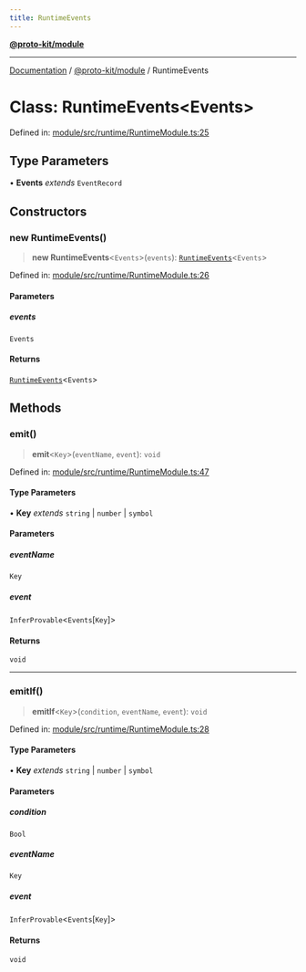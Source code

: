 ```yaml
---
title: RuntimeEvents
---
```


[**@proto-kit/module**](../README.md)

***

[Documentation](../../../README.md) / [@proto-kit/module](../README.md) / RuntimeEvents

# Class: RuntimeEvents\<Events\>

Defined in: [module/src/runtime/RuntimeModule.ts:25](https://github.com/proto-kit/framework/blob/b953c754e500c62f01fbbd6d09adfb2f5577269d/packages/module/src/runtime/RuntimeModule.ts#L25)

## Type Parameters

• **Events** *extends* `EventRecord`

## Constructors

### new RuntimeEvents()

> **new RuntimeEvents**\<`Events`\>(`events`): [`RuntimeEvents`](RuntimeEvents.md)\<`Events`\>

Defined in: [module/src/runtime/RuntimeModule.ts:26](https://github.com/proto-kit/framework/blob/b953c754e500c62f01fbbd6d09adfb2f5577269d/packages/module/src/runtime/RuntimeModule.ts#L26)

#### Parameters

##### events

`Events`

#### Returns

[`RuntimeEvents`](RuntimeEvents.md)\<`Events`\>

## Methods

### emit()

> **emit**\<`Key`\>(`eventName`, `event`): `void`

Defined in: [module/src/runtime/RuntimeModule.ts:47](https://github.com/proto-kit/framework/blob/b953c754e500c62f01fbbd6d09adfb2f5577269d/packages/module/src/runtime/RuntimeModule.ts#L47)

#### Type Parameters

• **Key** *extends* `string` \| `number` \| `symbol`

#### Parameters

##### eventName

`Key`

##### event

`InferProvable`\<`Events`\[`Key`\]\>

#### Returns

`void`

***

### emitIf()

> **emitIf**\<`Key`\>(`condition`, `eventName`, `event`): `void`

Defined in: [module/src/runtime/RuntimeModule.ts:28](https://github.com/proto-kit/framework/blob/b953c754e500c62f01fbbd6d09adfb2f5577269d/packages/module/src/runtime/RuntimeModule.ts#L28)

#### Type Parameters

• **Key** *extends* `string` \| `number` \| `symbol`

#### Parameters

##### condition

`Bool`

##### eventName

`Key`

##### event

`InferProvable`\<`Events`\[`Key`\]\>

#### Returns

`void`
